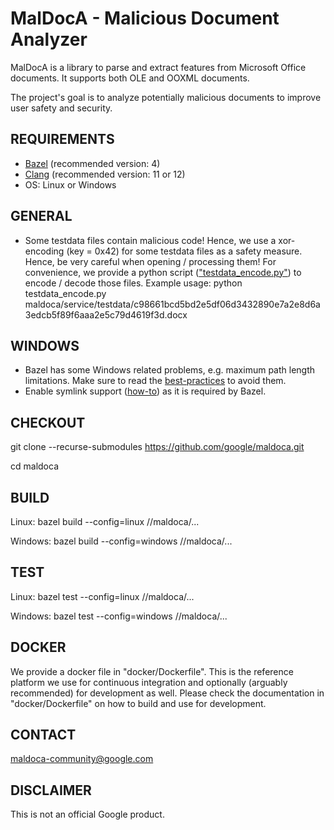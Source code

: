 # MalDocA - Malicious Document Analyzer

MalDocA is a library to parse and extract features from Microsoft Office documents. It supports both OLE and OOXML documents.

The project's goal is to analyze potentially malicious documents to improve user safety and security.

## REQUIREMENTS
- [Bazel](https://bazel.build) (recommended version: 4)
- [Clang](https://clang.llvm.org) (recommended version: 11 or 12)
- OS: Linux or Windows

## GENERAL
- Some testdata files contain malicious code! Hence, we use a xor-encoding (key = 0x42) for some testdata files as a safety measure. Hence, be very careful when opening / processing them! For convenience, we provide a python script (["testdata_encode.py"](https://github.com/google/maldoca/testdata_encode.py)) to encode / decode those files. Example usage: python testdata_encode.py maldoca/service/testdata/c98661bcd5bd2e5df06d3432890e7a2e8d6a3edcb5f89f6aaa2e5c79d4619f3d.docx

## WINDOWS
- Bazel has some Windows related problems, e.g. maximum path length limitations. Make sure to read the [best-practices](https://docs.bazel.build/versions/main/windows.html#best-practices) to avoid them.
- Enable symlink support ([how-to](https://docs.bazel.build/versions/main/windows.html#enable-symlink-support)) as it is required by Bazel.

## CHECKOUT
git clone --recurse-submodules https://github.com/google/maldoca.git

cd maldoca

## BUILD
Linux: bazel build --config=linux //maldoca/...

Windows: bazel build --config=windows //maldoca/...

## TEST
Linux: bazel test --config=linux //maldoca/...

Windows: bazel test --config=windows //maldoca/...

## DOCKER
We provide a docker file in "docker/Dockerfile". This is the reference
platform we use for continuous integration and optionally (arguably recommended)
for development as well. Please check the documentation in "docker/Dockerfile" on how to
build and use for development.

## CONTACT
maldoca-community@google.com

## DISCLAIMER
This is not an official Google product.
